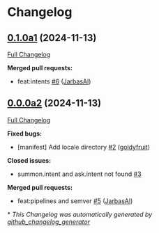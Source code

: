 # Changelog

## [0.1.0a1](https://github.com/OpenVoiceOS/ovos-persona/tree/0.1.0a1) (2024-11-13)

[Full Changelog](https://github.com/OpenVoiceOS/ovos-persona/compare/0.0.0a2...0.1.0a1)

**Merged pull requests:**

- feat:intents [\#6](https://github.com/OpenVoiceOS/ovos-persona/pull/6) ([JarbasAl](https://github.com/JarbasAl))

## [0.0.0a2](https://github.com/OpenVoiceOS/ovos-persona/tree/0.0.0a2) (2024-11-13)

[Full Changelog](https://github.com/OpenVoiceOS/ovos-persona/compare/12bb4b5826d5b44a1ca1db5fb2cf422ab7e053c4...0.0.0a2)

**Fixed bugs:**

- \[manifest\] Add locale directory [\#2](https://github.com/OpenVoiceOS/ovos-persona/pull/2) ([goldyfruit](https://github.com/goldyfruit))

**Closed issues:**

- summon.intent and ask.intent not found  [\#3](https://github.com/OpenVoiceOS/ovos-persona/issues/3)

**Merged pull requests:**

- feat:pipelines and semver [\#5](https://github.com/OpenVoiceOS/ovos-persona/pull/5) ([JarbasAl](https://github.com/JarbasAl))



\* *This Changelog was automatically generated by [github_changelog_generator](https://github.com/github-changelog-generator/github-changelog-generator)*
